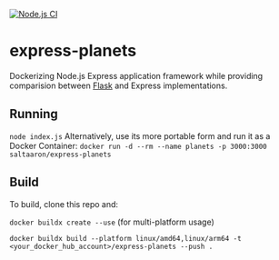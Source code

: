 [![Node.js CI](https://github.com/aaronhmiller/express-planets/actions/workflows/node.js.yaml/badge.svg)](https://github.com/aaronhmiller/express-planets/actions/workflows/node.js.yaml)

# express-planets
Dockerizing Node.js Express application framework while providing comparision between [Flask](https://github.com/aaronhmiller/planets-workspace) and Express implementations.

## Running

`node index.js`
Alternatively, use its more portable form and run it as a Docker Container:
`docker run -d --rm --name planets -p 3000:3000 saltaaron/express-planets`

## Build

To build, clone this repo and:

`docker buildx create --use` (for multi-platform usage)

`docker buildx build --platform linux/amd64,linux/arm64 -t <your_docker_hub_account>/express-planets --push .`
